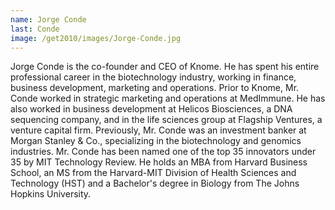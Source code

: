 ```yaml
---
name: Jorge Conde
last: Conde
image: /get2010/images/Jorge-Conde.jpg
---
```


Jorge Conde is the co-founder and CEO of Knome. He has spent his entire professional career in the biotechnology industry, working in finance, business development, marketing and operations. Prior to Knome, Mr. Conde worked in strategic marketing and operations at MedImmune. He has also worked in business development at Helicos Biosciences, a DNA sequencing company, and in the life sciences group at Flagship Ventures, a venture capital firm. Previously, Mr. Conde was an investment banker at Morgan Stanley & Co., specializing in the biotechnology and genomics industries. Mr. Conde has been named one of the top 35 innovators under 35 by MIT Technology Review. He holds an MBA from Harvard Business School, an MS from the Harvard-MIT Division of Health Sciences and Technology (HST) and a Bachelor\'s degree in Biology from The Johns Hopkins University.
